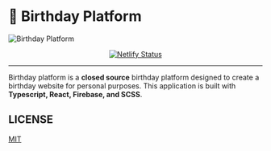 # 🎂 Birthday Platform
![Birthday Platform](https://user-images.githubusercontent.com/69080584/139032160-7307faa1-530d-4249-b4ec-30f6ff3c8bc8.png)

<div align="center">

  [![Netlify Status](https://api.netlify.com/api/v1/badges/e09c4e33-d993-4fea-bc7e-4eeca8d5c0cc/deploy-status)](https://app.netlify.com/sites/thaliatiffany/deploys)
</div>
<hr />

Birthday platform is a **closed source** birthday platform designed to create a birthday website for personal purposes. This application is built with **Typescript, React, Firebase, and SCSS**.

## LICENSE
[MIT](LICENSE)